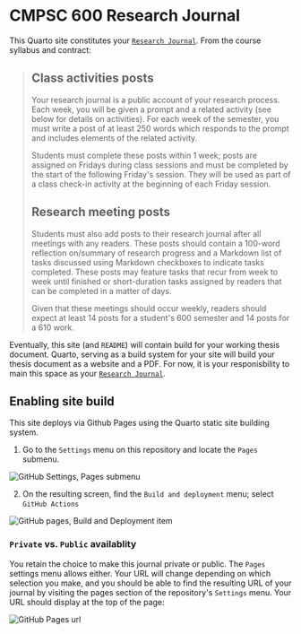 # CMPSC 600 Research Journal

This Quarto site constitutes your [`Research Journal`](https://github.com/allegheny-college-comp-fall-2024/course-materials?tab=readme-ov-file#research-journal). From the course syllabus and contract:

> ## Class activities posts
> Your research journal is a public account of your research process. Each week, you will be given a prompt
> and a related activity (see below for details on activities). For each week of the semester, you must write a
> post of at least 250 words which responds to the prompt and includes elements of the related activity.
>
> Students must complete these posts within 1 week; posts are assigned on Fridays during class sessions and must be completed by the start of the following Friday's session. They will be used as part of a class check-in activity at the beginning of each Friday session.
>
> ## Research meeting posts
> Students must also add posts to their research journal after all meetings with any readers. These posts should
> contain a 100-word reflection on/summary of research progress and a Markdown list of tasks discussed using Markdown
> checkboxes to indicate tasks completed. These posts may feature tasks that recur from week to week until finished or
> short-duration tasks assigned by readers that can be completed in a matter of days.
>
> Given that these meetings should occur weekly, readers should expect at least 14 posts for a student's 600 semester and 14 posts for a 610 work.

Eventually, this site (and `README`) will contain build for your working thesis document. Quarto, serving as a build system for
your site will build your thesis document as a website and a PDF. For now, it is your responisbility to main this space as your
[`Research Journal`](https://github.com/allegheny-college-comp-fall-2024/course-materials?tab=readme-ov-file#research-journal).

## Enabling site build

This site deploys via Github Pages using the Quarto static site building system.

1. Go to the `Settings` menu on this repository and locate the `Pages` submenu.

![GitHub Settings, Pages submenu](https://raw.githubusercontent.com/ReadyResearchersTemplates/site-template/media/img/600%20-%20Site%20Template%20-%20Github%20Pages%20Menu.png)

2. On the resulting screen, find the `Build and deployment` menu; select `GitHub Actions`

![GitHub pages, Build and Deployment item](https://raw.githubusercontent.com/ReadyResearchersTemplates/site-template/media/img/600%20-%20Site%20Template%20-%20Github%20Actions%20Menu.png)

### `Private` vs. `Public` availablity

You retain the choice to make this journal private or public. The `Pages` settings menu allows either. Your URL will change
depending on which selection you make, and you should be able to find the resulting URL of your journal by visiting the pages
section of the repository's `Settings` menu. Your URL should display at the top of the page:

![GitHub Pages url](https://raw.githubusercontent.com/ReadyResearchersTemplates/site-template/media/img/600%20-%20Site%20Template%20-%20Github%20URL.png)
